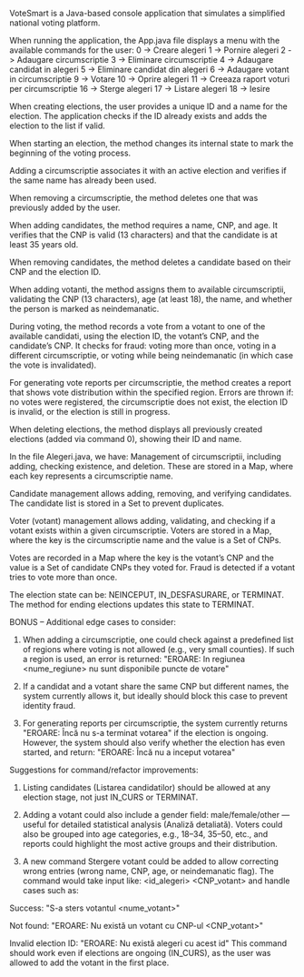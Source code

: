 VoteSmart is a Java-based console application that simulates a simplified national voting platform.

When running the application, the App.java file displays a menu with the available commands for the user:
0 -> Creare alegeri
1 -> Pornire alegeri
2 -> Adaugare circumscriptie
3 -> Eliminare circumscriptie
4 -> Adaugare candidat in alegeri
5 -> Eliminare candidat din alegeri
6 -> Adaugare votant in circumscriptie
9 -> Votare
10 -> Oprire alegeri
11 -> Creeaza raport voturi per circumscriptie
16 -> Sterge alegeri
17 -> Listare alegeri
18 -> Iesire

When creating elections, the user provides a unique ID and a name for the election. The application checks if the ID already exists and adds the election to the list if valid.

When starting an election, the method changes its internal state to mark the beginning of the voting process.

Adding a circumscriptie associates it with an active election and verifies if the same name has already been used.

When removing a circumscriptie, the method deletes one that was previously added by the user.

When adding candidates, the method requires a name, CNP, and age. It verifies that the CNP is valid (13 characters) and that the candidate is at least 35 years old.

When removing candidates, the method deletes a candidate based on their CNP and the election ID.

When adding votanti, the method assigns them to available circumscriptii, validating the CNP (13 characters), age (at least 18), the name, and whether the person is marked as neindemanatic.

During voting, the method records a vote from a votant to one of the available candidati, using the election ID, the votant’s CNP, and the candidate’s CNP. It checks for fraud: voting more than once, voting in a different circumscriptie, or voting while being neindemanatic (in which case the vote is invalidated).

For generating vote reports per circumscriptie, the method creates a report that shows vote distribution within the specified region. Errors are thrown if: no votes were registered, the circumscriptie does not exist, the election ID is invalid, or the election is still in progress.

When deleting elections, the method displays all previously created elections (added via command 0), showing their ID and name.


In the file Alegeri.java, we have:
Management of circumscriptii, including adding, checking existence, and deletion. These are stored in a Map, where each key represents a circumscriptie name.

Candidate management allows adding, removing, and verifying candidates. The candidate list is stored in a Set to prevent duplicates.

Voter (votant) management allows adding, validating, and checking if a votant exists within a given circumscriptie. Voters are stored in a Map, where the key is the circumscriptie name and the value is a Set of CNPs.

Votes are recorded in a Map where the key is the votant’s CNP and the value is a Set of candidate CNPs they voted for. Fraud is detected if a votant tries to vote more than once.

The election state can be: NEINCEPUT, IN_DESFASURARE, or TERMINAT. The method for ending elections updates this state to TERMINAT.



BONUS – Additional edge cases to consider:

1. When adding a circumscriptie, one could check against a predefined list of regions where voting is not allowed (e.g., very small counties). If such a region is used, an error is returned:
"EROARE: In regiunea <nume_regiune> nu sunt disponibile puncte de votare"

2. If a candidat and a votant share the same CNP but different names, the system currently allows it, but ideally should block this case to prevent identity fraud.

3. For generating reports per circumscriptie, the system currently returns
"EROARE: Încă nu s-a terminat votarea"
if the election is ongoing. However, the system should also verify whether the election has even started, and return:
"EROARE: Încă nu a inceput votarea"

Suggestions for command/refactor improvements:

1. Listing candidates (Listarea candidatilor) should be allowed at any election stage, not just IN_CURS or TERMINAT.

2. Adding a votant could also include a gender field: male/female/other — useful for detailed statistical analysis (Analiză detaliată). Voters could also be grouped into age categories, e.g., 18–34, 35–50, etc., and reports could highlight the most active groups and their distribution.

3. A new command Stergere votant could be added to allow correcting wrong entries (wrong name, CNP, age, or neindemanatic flag).
The command would take input like: <id_alegeri> <CNP_votant> and handle cases such as:

Success: "S-a sters votantul <nume_votant>"

Not found: "EROARE: Nu există un votant cu CNP-ul <CNP_votant>"

Invalid election ID: "EROARE: Nu există alegeri cu acest id"
This command should work even if elections are ongoing (IN_CURS), as the user was allowed to add the votant in the first place.
